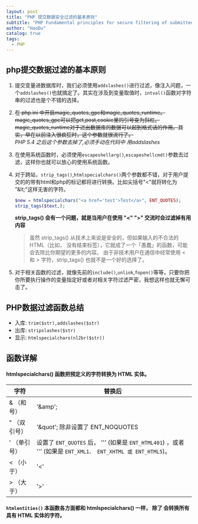```yaml
---
layout: post
title: "PHP 提交数据安全过滤的基本原则"
subtitle: "PHP Fundamental principles for secure filtering of submitted data "
author: "HaoDu"
catalog: true
tags:
  - PHP
---
```

## php提交数据过滤的基本原则

1. 提交变量进数据库时，我们必须使用`addslashes()`进行过滤，像注入问题，一个`addslashes()`也就搞定了。其实在涉及到变量取值时，`intval()`函数对字符串的过滤也是个不错的选择。
2. ~~在 php.ini 中开启magic_quotes_gpc和magic_quotes_runtime。
magic_quotes_gpc可以把get,post,cookie里的引号变为斜杠。magic_quotes_runtime对于进出数据库的数据可以起到格式话的作用。其实，早在以前注入很疯狂时，这个参数就很流行了。~~<br>
*PHP 5.4 之后这个参数去掉了,必须手动在代码中 用addslashes*

3. 在使用系统函数时，必须使用`escapeshellarg()`,`escapeshellcmd()`参数去过滤，这样你也就可以放心的使用系统函数。
4. 对于跨站，`strip_tags()`,`htmlspecialchars()`两个参数都不错，对于用户提交的的带有html和php的标记都将进行转换。比如尖括号"<"就将转化为 "\&lt;"这样无害的字符。

    ```php
    $new = htmlspecialchars("<a href='test'>Test</a>", ENT_QUOTES);
    strip_tags($text,);
    
    ```

    **strip_tags() 会有一个问题，就是当用户在使用 "<" ">" 交流时会过滤掉有用内容**
    >  虽然 strip_tags() 从技术上来说是安全的，但如果输入的不合法的 HTML（比如， 没有结束标签），它就成了一个「愚蠢」的函数，可能会去除比你期望的更多的内容。 由于非技术用户在通信中经常使用 < 和 > 字符，strip_tags() 也就不是一个好的选择了。

5. 对于相关函数的过滤，就像先前的`include()`,`unlink`,`fopen()`等等，只要你把你所要执行操作的变量指定好或者对相关字符过滤严密，我想这样也就无懈可击了。

## PHP数据过滤函数总结


- 入库:  `trim($str),addslashes($str)`
- 出库:  `stripslashes($str)`
- 显示:  `htmlspecialchars(nl2br($str))`

## 函数详解
#### htmlspecialchars() 函数把预定义的字符转换为 HTML 实体。

字符|替换后
---|---
 & （和号）| '&amp';
 " （双引号）| '&quot'; 除非设置了 ENT_NOQUOTES
 ' （单引号）| 设置了 `ENT_QUOTES` 后， '&#039;' (如果是 `ENT_HTML401`) ，或者 '&apos;' (如果是 `ENT_XML1、 ENT_XHTML 或 ENT_HTML5`)。
 < （小于）| '&lt;'
> （大于）| '&gt;'

#### `htmlentities()` 本函数各方面都和 htmlspecialchars() 一样， 除了  会转换所有具有 HTML 实体的字符。